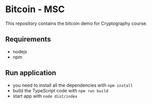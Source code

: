 # Bitcoin - MSC
This repository contains the bitcoin demo for Cryptography course.
## Requirements
* nodejs
* npm

## Run application
* you need to install all the dependencies with `npm install`
* build the TypeScript code with `npm run build`
* start app with `node dist/index`
